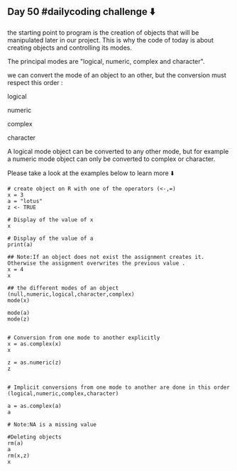 ## Day 50 #dailycoding challenge ⬇️

the starting point to program is the creation of objects that will be manipulated later in our project. This is why the code of today is about creating objects and controlling its modes.

The principal modes are "logical, numeric, complex and character".

we can convert the mode of an object to an other, but the conversion must respect this order :

logical

numeric

complex

character

A logical mode object can be converted to any other mode, but for example a numeric mode object can only be converted to complex or character.

Please take a look at the examples below to learn more ⬇️

```{r}
# create object on R with one of the operators (<-,=)
x = 3
a = "lotus"
z <- TRUE

# Display of the value of x
x

# Display of the value of a  
print(a)  

## Note:If an object does not exist the assignment creates it. Otherwise the assignment overwrites the previous value .
x = 4  
x

## the different modes of an object (null,numeric,logical,character,complex) 
mode(x)  

mode(a)  
mode(z)  

  
# Conversion from one mode to another explicitly 
x = as.complex(x)  
x  

z = as.numeric(z)  
z  


# Implicit conversions from one mode to another are done in this order (logical,numeric,complex,character)
  
a = as.complex(a)
a

# Note:NA is a missing value
  
#Deleting objects
rm(a)  
a  
rm(x,z)  
x
```
